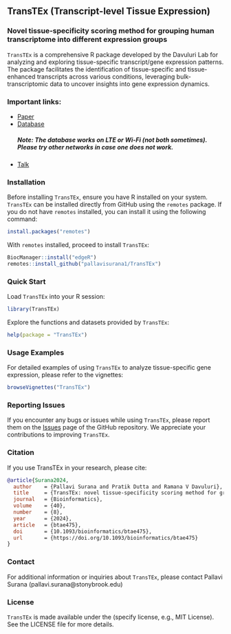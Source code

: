 ## TransTEx (Transcript-level Tissue Expression)
### Novel tissue-specificity scoring method for grouping human transcriptome into different expression groups

`TransTEx` is a comprehensive R package developed by the Davuluri Lab for analyzing and exploring tissue-specific transcript/gene expression patterns. The package facilitates the identification of tissue-specific and tissue-enhanced transcripts across various conditions, leveraging bulk-transcriptomic data to uncover insights into gene expression dynamics.

### Important links:
* [Paper](https://doi.org/10.1093/bioinformatics/btae475)
* [Database](https://bmi.cewit.stonybrook.edu/transtexdb/)
  ##### Note: The database works on LTE or Wi-Fi (not both sometimes). Please try other networks in case one does not work.
* [Talk](https://youtu.be/p4S01JPJHsU?si=P8Jq7A6VVY1on-sQ)

### Installation
Before installing `TransTEx`, ensure you have R installed on your system. `TransTEx` can be installed directly from GitHub using the `remotes` package. If you do not have `remotes` installed, you can install it using the following command:

``` r
install.packages("remotes")
```

With `remotes` installed, proceed to install `TransTEx`:

``` r
BiocManager::install("edgeR")
remotes::install_github("pallavisurana1/TransTEx")
```

### Quick Start
Load `TransTEx` into your R session:

``` r
library(TransTEx)
```

Explore the functions and datasets provided by `TransTEx`:

``` r
help(package = "TransTEx")
```

### Usage Examples
For detailed examples of using `TransTEx` to analyze tissue-specific gene expression, please refer to the vignettes:

``` r
browseVignettes("TransTEx")
```

### Reporting Issues
If you encounter any bugs or issues while using `TransTEx`, please report them on the [Issues](https://github.com/pallavisurana1/TransTEx/issues) page of the GitHub repository. We appreciate your contributions to improving `TransTEx`.

### Citation

If you use TransTEx in your research, please cite:
```bibtex
@article{Surana2024,
  author    = {Pallavi Surana and Pratik Dutta and Ramana V Davuluri},
  title     = {TransTEx: novel tissue-specificity scoring method for grouping human transcriptome into different expression groups},
  journal   = {Bioinformatics},
  volume    = {40},
  number    = {8},
  year      = {2024},
  article   = {btae475},
  doi       = {10.1093/bioinformatics/btae475},
  url       = {https://doi.org/10.1093/bioinformatics/btae475}
}
```

### Contact
For additional information or inquiries about `TransTEx`, please contact Pallavi Surana (pallavi.surana\@stonybrook.edu)

### License
`TransTEx` is made available under the (specify license, e.g., MIT License). See the LICENSE file for more details.
